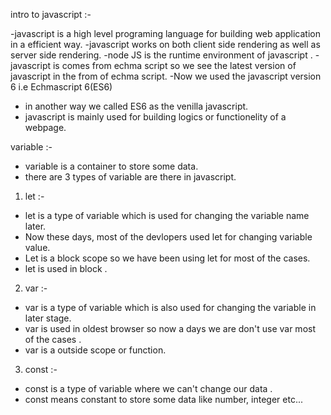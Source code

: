intro to javascript :-

-javascript is a high level programing language for building web application in a efficient way.
-javascript works on both client side rendering as well as server side rendering.
-node JS is the runtime environment of javascript .
-javascript is comes from echma script so we see the latest version of javascript in the from of echma script.
-Now we used the javascript version 6 i.e Echmascript 6(ES6)
- in another way we called ES6 as the venilla javascript.
- javascript is mainly used for building logics or functionelity of a webpage.


variable :-

- variable is a container to store some data.
- there are 3 types of variable are there in javascript.

1. let :-
- let is a type of variable which is used for changing the variable name later.
- Now these days, most of the devlopers used let for changing variable value.
- Let is a block scope so we have been using let for most of the cases.
- let is used in block .

2. var :-
- var is a type of variable which is also used for changing the variable in later stage.
- var is used in oldest browser so now a days we are don't use var most of the cases .
- var is a outside scope or function.


3. const :-
- const is a type of variable where we can't change our data .
- const means constant to store some data like number, integer etc...


